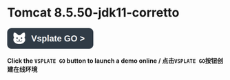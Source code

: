 # Tomcat 8.5.50-jdk11-corretto

<a href="https://www.vsplate.com/?docker-compose=https://github.com/vsplate/dcenvs/tomcat/8.5.50-jdk11-corretto"><img alt="VSPLATE GO" src="https://raw.githubusercontent.com/vsplate/images/master/vsgo_btn.png" width="200px"></a>

**Click the `VSPLATE GO` button to launch a demo online / 点击`VSPLATE GO`按钮创建在线环境**